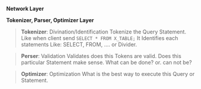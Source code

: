 **Network Layer**

**Tokenizer, Parser, Optimizer Layer**
> **Tokenizer**: Divination/Identification
> Tokenize the Query Statement. Like when client send `SELECT * FROM X_TABLE;`  It Identifies each statements Like: SELECT,  FROM, .... or Divider.

> **Perser**: Validation
>  Validates does this Tokens are valid. Does this particular Statement make sense. What can be done? or. can not be?

> **Optimizer**: Optimization
> What is the best way to execute this Query or Statement.